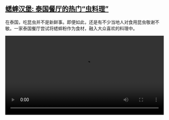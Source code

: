 <!--1676380625000-->
[蟋蟀汉堡: 泰国餐厅的热门“虫料理”](https://www.dw.com/zh/%E8%9F%8B%E8%9F%80%E6%B1%89%E5%A0%A1:%20%E6%B3%B0%E5%9B%BD%E9%A4%90%E5%8E%85%E7%9A%84%E7%83%AD%E9%97%A8%E2%80%9C%E8%99%AB%E6%96%99%E7%90%86%E2%80%9D/a-64689721)
------

<p>在泰国，吃昆虫并不是新鲜事。即便如此，还是有不少当地人对食用昆虫敬谢不敏。一家泰国餐厅尝试将蟋蟀粉作为食材，融入大众喜欢的料理中。</small></p><video src="https://tvdownloaddw-a.akamaihd.net/dwtv_video/flv/vdt_zh/2023/bchi230213_001_burger_01r_AVC_1280x720.mp4" controls style="width:100%"></video>
